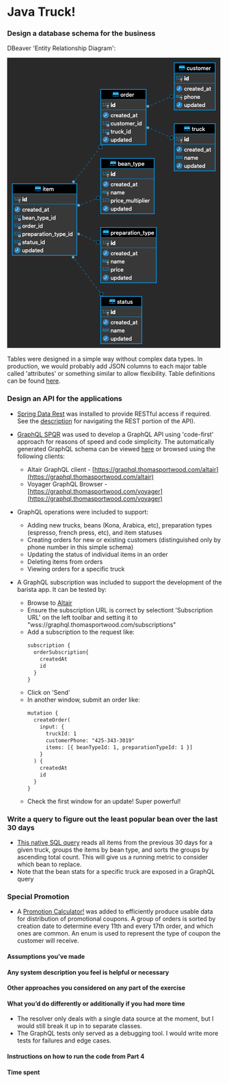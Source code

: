 # Java Truck!

### Design a database schema for the business

DBeaver 'Entity Relationship Diagram':

![Schema Diagram](/images/dbeaver_ER_diagram.png)

Tables were designed in a simple way without complex data types. In production, we would probably add JSON columns 
to each major table called 'attributes' or something similar to allow flexibility. Table definitions can be found 
[here](https://github.com/ThomasPortwood/java-truck-graphql/blob/main/src/main/resources/db/migration/V0.0.1__initial_tables.sql).

### Design an API for the applications

- [Spring Data Rest](https://spring.io/projects/spring-data-rest) was installed to provide RESTful access if required. 
See the [description](https://graphql.thomasportwood.com/) for navigating the REST portion of the API).

- [GraphQL SPQR](https://github.com/leangen/graphql-spqr) was used to develop a GraphQL API using 'code-first' approach 
for reasons of speed and code simplicity. The automatically generated GraphQL schema can be viewed [here](https://github.com/ThomasPortwood/java-truck-graphql/blob/main/src/test/resources/schema.graphql)
or browsed using the following clients: 
    - Altair GraphQL client - [https://graphql.thomasportwood.com/altair](https://graphql.thomasportwood.com/altair)
    - Voyager GraphQL Browser - [https://graphql.thomasportwood.com/voyager](https://graphql.thomasportwood.com/voyager)

- GraphQL operations were included to support:
    - Adding new trucks, beans (Kona, Arabica, etc), preparation types (espresso, french press, etc), and item statuses
    - Creating orders for new or existing customers (distinguished only by phone number in this simple schema)
    - Updating the status of individual items in an order
    - Deleting items from orders
    - Viewing orders for a specific truck
    
- A GraphQL subscription was included to support the development of the barista app. It can be tested by:
    - Browse to [Altair](https://graphql.thomasportwood.com/altair)
    - Ensure the subscription URL is correct by selectiont 'Subscription URL' on the left toolbar and setting it to "wss://graphql.thomasportwood.com/subscriptions"
    - Add a subscription to the request like: 
        ```
        subscription {
          orderSubscription{
            createdAt
            id
          }
        }
        ```
    - Click on 'Send'
    - In another window, submit an order like: 
        ```
        mutation {
          createOrder(
            input: {
              truckId: 1
              customerPhone: "425-343-3019"
              items: [{ beanTypeId: 1, preparationTypeId: 1 }]
            }
          ) {
            createdAt
            id
          }
        }
        ```
    - Check the first window for an update! Super powerful!
    
### Write a query to figure out the least popular bean over the last 30 days

- [This native SQL query](https://github.com/ThomasPortwood/java-truck-graphql/blob/main/src/main/java/com/portwood/javatruckgraphql/datasources/mysql/repositories/BeanStatsRepository.java#L15) 
reads all items from the previous 30 days for a given truck, groups the items by bean type, and sorts the 
groups by ascending total count. This will give us a running metric to consider which bean to replace.
- Note that the bean stats for a specific truck are exposed in a GraphQL query 

### Special Promotion

- A [Promotion Calculator!](https://github.com/ThomasPortwood/java-truck-graphql/blob/main/src/main/java/com/portwood/javatruckgraphql/logic/PromotionCalculator.java#L22) 
was added to efficiently produce usable data for distribution of promotional coupons. A group of orders is sorted by 
creation date to determine every 11th and every 17th order, and which ones are common. An enum is used to represent the 
type of coupon the customer will receive.

#### Assumptions you’ve made

#### Any system description you feel is helpful or necessary

#### Other approaches you considered on any part of the exercise 

#### What you’d do differently or additionally if you had more time 
- The resolver only deals with a single data source at the moment, but I would still break it up in to separate classes.
- The GraphQL tests only served as a debugging tool. I would write more tests for failures and edge cases. 

#### Instructions on how to run the code from Part 4

#### Time spent 